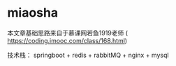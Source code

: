 # miaosha
本文章基础思路来自于慕课网若鱼1919老师 ( https://coding.imooc.com/class/168.html)

技术栈： springboot + redis + rabbitMQ + nginx + mysql
